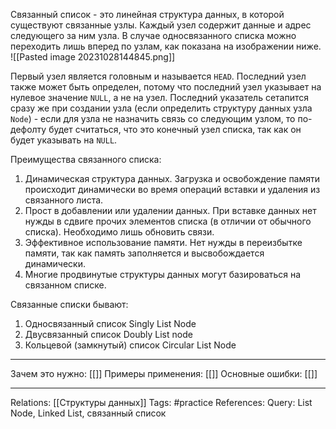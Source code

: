 Связанный список - это линейная структура данных, в которой существуют связанные узлы. Каждый узел содержит данные и адрес следующего за ним узла. В случае односвязанного списка можно переходить лишь вперед по узлам, как показана на изображении ниже. 
![[Pasted image 20231028144845.png]]

Первый узел является головным и называется `HEAD`. Последний узел также может быть определен, потому что последний узел указывает на нулевое значение `NULL`, а не на узел. Последний указатель сетапится сразу же при создании узла (если определить структуру данных узла `Node`) - если для узла не назначить связь со следующим узлом, то по-дефолту будет считаться, что это конечный узел списка, так как он будет указывать на `NULL`. 

Преимущества связанного списка:
1. Динамическая структура данных. Загрузка и освобождение памяти происходит динамически во время операций вставки и удаления из связанного листа. 
2. Прост в добавлении или удалении данных. При вставке данных нет нужды в сдвиге прочих элементов списка (в отличии от обычного списка). Необходимо лишь обновить связи. 
3. Эффективное использование памяти. Нет нужды в переизбытке памяти, так как память заполняется и высвобождается динамически. 
4. Многие продвинутые структуры данных могут базироваться на связанном списке. 

Связанные списки бывают:
1. Односвязанный список Singly List Node
2. Двусвязанный список Doubly List node
3. Кольцевой (замкнутый) список Circular List Node

___
Зачем это нужно: [[]] 
Примеры применения: [[]] 
Основные ошибки: [[]]
___
Relations: [[Структуры данных]] 
Tags: #practice 
References: 
Query: List Node, Linked List, связанный список